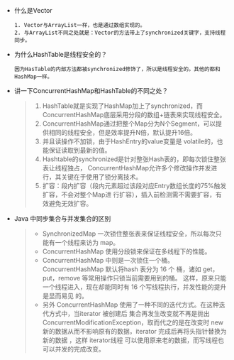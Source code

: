 * 什么是Vector

  ~~~
  1. Vector与ArrayList一样，也是通过数组实现的。
  2. 与ArrayList不同之处就是：Vector的方法带上了synchronized关键字，支持线程同步。
  ~~~

* 为什么HashTable是线程安全的？

  ~~~
  因为HasTable的内部方法都被synchronized修饰了，所以是线程安全的。其他的都和HashMap一样。
  ~~~

* 讲一下ConcurrentHashMap和HashTable的不同之处？

  > 1. HashTable就是实现了HashMap加上了synchronized，而ConcurrentHashMap底层采用分段的数组+链表来实现线程安全。
  > 2. ConcurrentHashMap通过把整个Map分为N个Segment，可以提供相同的线程安全，但是效率提升N倍，默认提升16倍。
  > 3. 并且读操作不加锁，由于HashEntry的value变量是 volatile的，也能保证读取到最新的值。
  > 4. Hashtable的synchronized是针对整张Hash表的，即每次锁住整张表让线程独占， ConcurrentHashMap允许多个修改操作并发进行，其关键在于使用了锁分离技术。
  > 5. 扩容：段内扩容（段内元素超过该段对应Entry数组长度的75%触发扩容，不会对整个Map进 行扩容），插入前检测需不需要扩容，有效避免无效扩容。
  
* Java 中同步集合与并发集合的区别

  > * SynchronizedMap 一次锁住整张表来保证线程安全，所以每次只能有一个线程来访为 map。 
  > * ConcurrentHashMap 使用分段锁来保证在多线程下的性能。
  > *  ConcurrentHashMap 中则是一次锁住一个桶。ConcurrentHashMap 默认将hash 表分为 16 个 桶，诸如 get，put，remove 等常用操作只锁当前需要用到的桶。 这样，原来只能一个线程进入，现在却能同时有 16 个写线程执行，并发性能的提升是显而易见 的。 
  > * 另外 ConcurrentHashMap 使用了一种不同的迭代方式。在这种迭代方式中，当iterator 被创建后 集合再发生改变就不再是抛出ConcurrentModificationException，取而代之的是在改变时 new 新的数据从而不影响原有的数据，iterator 完成后再将头指针替换为新的数据 ，这样 iterator线程 可以使用原来老的数据，而写线程也可以并发的完成改变。